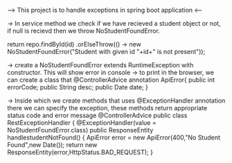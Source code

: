 --> This project is to handle exceptions in spring boot application <--

-> In service method we check if we have recieved a student object or not, if null is recievd then we throw NoStudentFoundError.

  return repo.findById(id)
		.orElseThrow(() -> new NoStudentFoundError("Student with given id "+id+" is not present"));

-> create a NoStudentFoundError extends RuntimeException with constructor. This will show error in console
-> to print in the browser, we can create a class that @ControllerAdvice annotation 
ApiError{
public int errorCode;
	public String desc;
	public Date date;
 }

 -> Inside which we create methods that uses @ExceptionHandler annotation there we can specify the exception, these methods return appropriate status code and error message 
 @ControllerAdvice
 public class RestExceptionHandler {
    @ExceptionHandler(value = NoStudentFoundError.class)
	  public ResponseEntity<ApiError> handlestudentNotFound() {
		   ApiError error = new ApiError(400,"No Student Found",new Date());
		   return new ResponseEntity<ApiError>(error,HttpStatus.BAD_REQUEST);
	  }

